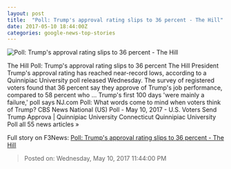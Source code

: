 ```yaml
---
layout: post
title:  "Poll: Trump's approval rating slips to 36 percent - The Hill"
date: 2017-05-10 18:44:00Z
categories: google-news-top-stories
---
```


![Poll: Trump's approval rating slips to 36 percent - The Hill](http://thehill.com/sites/default/files/article_images/trumprally3_042917getty.jpg)

The Hill Poll: Trump's approval rating slips to 36 percent The Hill President Trump's approval rating has reached near-record lows, according to a Quinnipiac University poll released Wednesday. The survey of registered voters found that 36 percent say they approve of Trump's job performance, compared to 58 percent who ... Trump's first 100 days 'were mainly a failure,' poll says NJ.com Poll: What words come to mind when voters think of Trump? CBS News National (US) Poll - May 10, 2017 - U.S. Voters Send Trump Approva | Quinnipiac University Connecticut Quinnipiac University Poll all 55 news articles »


Full story on F3News: [Poll: Trump's approval rating slips to 36 percent - The Hill](http://www.f3nws.com/n/P4kUr)

> Posted on: Wednesday, May 10, 2017 11:44:00 PM
